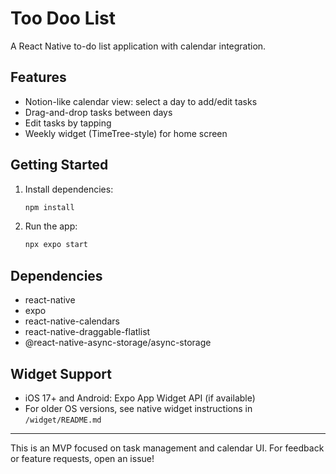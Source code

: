 # Too Doo List

A React Native to-do list application with calendar integration.

## Features
- Notion-like calendar view: select a day to add/edit tasks
- Drag-and-drop tasks between days
- Edit tasks by tapping
- Weekly widget (TimeTree-style) for home screen

## Getting Started
1. Install dependencies:
   ```bash
   npm install
   ```
2. Run the app:
   ```bash
   npx expo start
   ```

## Dependencies
- react-native
- expo
- react-native-calendars
- react-native-draggable-flatlist
- @react-native-async-storage/async-storage

## Widget Support
- iOS 17+ and Android: Expo App Widget API (if available)
- For older OS versions, see native widget instructions in `/widget/README.md`

---

This is an MVP focused on task management and calendar UI. For feedback or feature requests, open an issue!
